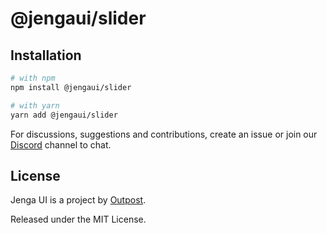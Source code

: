 # @jengaui/slider

## Installation

```sh
# with npm
npm install @jengaui/slider

# with yarn
yarn add @jengaui/slider
```

For discussions, suggestions and contributions, create an issue or join our [Discord](https://discord.gg/sHnHPnAPZj) channel to chat.

## License

Jenga UI is a project by [Outpost](https://outpost.run).

Released under the MIT License.
